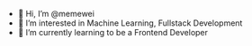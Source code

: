 - 👋 Hi, I’m @memewei
- 👀 I’m interested in Machine Learning, Fullstack Development
- 🌱 I’m currently learning to be a Frontend Developer


<!---
memewei/memewei is a ✨ special ✨ repository because its `README.md` (this file) appears on your GitHub profile.
You can click the Preview link to take a look at your changes.
--->
